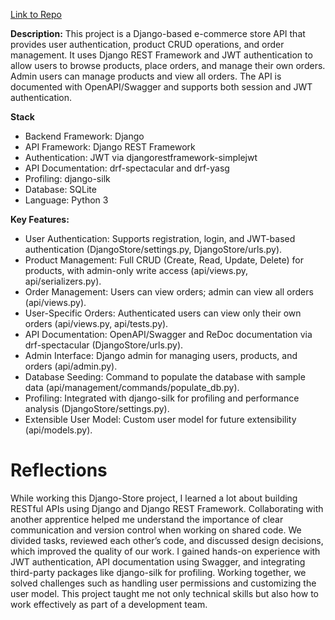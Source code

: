 [Link to Repo](https://github.com/Django-KRYers/Django-Store)

**Description:**
This project is a Django-based e-commerce store API that provides user authentication, product CRUD operations, and order management. It uses Django REST Framework and JWT authentication to allow users to browse products, place orders, and manage their own orders. Admin users can manage products and view all orders. The API is documented with OpenAPI/Swagger and supports both session and JWT authentication.

**Stack**
* Backend Framework: Django
* API Framework: Django REST Framework
* Authentication: JWT via djangorestframework-simplejwt
* API Documentation: drf-spectacular and drf-yasg
* Profiling: django-silk
* Database: SQLite
* Language: Python 3

**Key Features:**
* User Authentication: Supports registration, login, and JWT-based authentication (DjangoStore/settings.py, DjangoStore/urls.py).
* Product Management: Full CRUD (Create, Read, Update, Delete) for products, with admin-only write access (api/views.py, api/serializers.py).
* Order Management: Users can view orders; admin can view all orders (api/views.py).
* User-Specific Orders: Authenticated users can view only their own orders (api/views.py, api/tests.py).
* API Documentation: OpenAPI/Swagger and ReDoc documentation via drf-spectacular (DjangoStore/urls.py).
* Admin Interface: Django admin for managing users, products, and orders (api/admin.py).
* Database Seeding: Command to populate the database with sample data (api/management/commands/populate_db.py).
* Profiling: Integrated with django-silk for profiling and performance analysis (DjangoStore/settings.py).
* Extensible User Model: Custom user model for future extensibility (api/models.py).

# Reflections

While working this Django-Store project, I learned a lot about building RESTful APIs using Django and Django REST Framework. Collaborating with another apprentice helped me understand the importance of clear communication and version control when working on shared code. We divided tasks, reviewed each other’s code, and discussed design decisions, which improved the quality of our work.
I gained hands-on experience with JWT authentication, API documentation using Swagger, and integrating third-party packages like django-silk for profiling. Working together, we solved challenges such as handling user permissions and customizing the user model. This project taught me not only technical skills but also how to work effectively as part of a development team.


